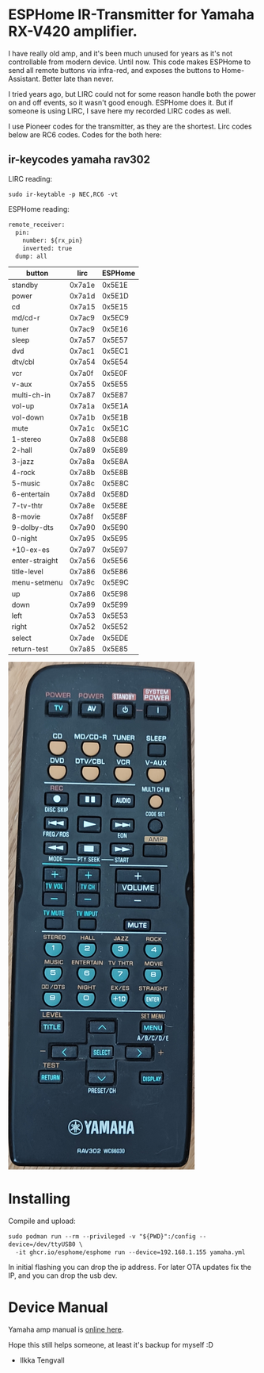 ESPHome IR-Transmitter for Yamaha RX-V420 amplifier.
====================================================

I have really old amp, and it's been much unused for years as it's not
controllable from modern device. Until now. This code makes ESPHome to
send all remote buttons via infra-red, and exposes the buttons to
Home-Assistant. Better late than never.

I tried years ago, but LIRC could not for some reason handle both the
power on and off events, so it wasn't good enough. ESPHome does it.
But if someone is using LIRC, I save here my recorded LIRC codes as well.

I use Pioneer codes for the transmitter, as they are the shortest. Lirc
codes below are RC6 codes. Codes for the both here:

## ir-keycodes yamaha rav302

LIRC reading:
```
sudo ir-keytable -p NEC,RC6 -vt
```

ESPHome reading:
```
remote_receiver:
  pin:
    number: ${rx_pin}
    inverted: true
  dump: all
```

| button    | lirc   | ESPHome |
|-----------|--------|---------|
| standby   | 0x7a1e | 0x5E1E  |
| power     | 0x7a1d | 0x5E1D  |
| cd        | 0x7a15 | 0x5E15  |
| md/cd-r   | 0x7ac9 | 0x5EC9  |
| tuner     | 0x7ac9 | 0x5E16  |
| sleep     | 0x7a57 | 0x5E57  |
| dvd       | 0x7ac1 | 0x5EC1  |
| dtv/cbl   | 0x7a54 | 0x5E54  |
| vcr       | 0x7a0f | 0x5E0F  |
| v-aux     | 0x7a55 | 0x5E55  |
| multi-ch-in| 0x7a87| 0x5E87  |
| vol-up    | 0x7a1a | 0x5E1A  |
| vol-down  | 0x7a1b | 0x5E1B  |
| mute      | 0x7a1c | 0x5E1C  |
| 1-stereo  | 0x7a88 | 0x5E88  |
| 2-hall    | 0x7a89 | 0x5E89  |
| 3-jazz    | 0x7a8a | 0x5E8A  |
| 4-rock    | 0x7a8b | 0x5E8B  |
| 5-music   | 0x7a8c | 0x5E8C  |
| 6-entertain|0x7a8d | 0x5E8D  |
| 7-tv-thtr | 0x7a8e | 0x5E8E  |
| 8-movie   | 0x7a8f | 0x5E8F  |
| 9-dolby-dts|0x7a90 | 0x5E90  |
| 0-night   | 0x7a95 | 0x5E95  |
| +10-ex-es | 0x7a97 | 0x5E97  |
| enter-straight|0x7a56 |0x5E56|
| title-level|0x7a86 | 0x5E86  |
| menu-setmenu|0x7a9c| 0x5E9C  |
| up        | 0x7a86 | 0x5E98  |
| down      | 0x7a99 | 0x5E99  |
| left      | 0x7a53 | 0x5E53  |
| right     | 0x7a52 | 0x5E52  |
| select    | 0x7ade | 0x5EDE  |
| return-test|0x7a85 | 0x5E85  |

![Yamaha RAV302 remote](./yamaha-rav302-remote.jpg)

# Installing

Compile and upload:
```
sudo podman run --rm --privileged -v "${PWD}":/config --device=/dev/ttyUSB0 \
  -it ghcr.io/esphome/esphome run --device=192.168.1.155 yamaha.yml
```
In initial flashing you can drop the ip address. For later OTA updates
fix the IP, and you can drop the usb dev.

# Device Manual

Yamaha amp manual is [online here](https://de.yamaha.com/files/download/other_assets/6/327556/RX-V450_G_en.pdf).

Hope this still helps someone, at least it's backup for myself :D

- Ilkka Tengvall
